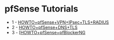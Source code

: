 # pfSense Tutorials
* 1 - [HOWTO+pfSense+VPN+IPsec+TLS+RADIUS](https://github.com/mikael-andre/pfSense/wiki/HOWTO-pfSense-IPsec-VPN-RADIUS-TLS)
* 2 - [HOWTO+pfSense+DNS+TLS](https://github.com/mikael-andre/pfSense/wiki/HOWTO-pfSense-DNS-TLS)
* 3 - [[HOWTO+pfSense+pfBlockerNG](https://github.com/mikael-andre/pfSense/wiki/HOWTO-pfSense-pfBlockerNG)
